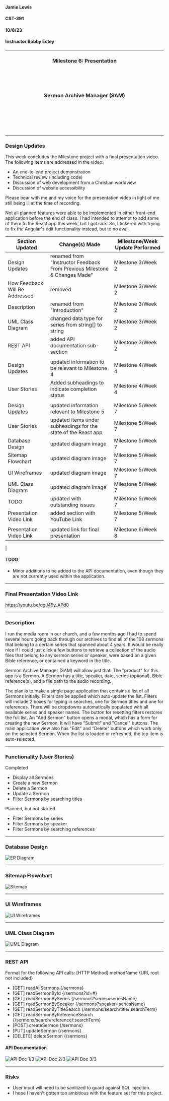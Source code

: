 #### Jamie Lewis
#### CST-391
#### 10/8/23
#### Instructor Bobby Estey

---

<div style="text-align:center;"><h3>Milestone 6: Presentation</h3></div>
<br>
<br>
<br>
<div style="text-align:center;"><h3>Sermon Archive Manager (SAM)</h3></div>
<br>
<br>
<br>
<br>
<br>

---

### Design Updates

This week concludes the Milestone project with a final presentation video. The following items are addressed in the video:

- An end-to-end project demonstration
- Technical review (including code)
- Discussion of web development from a Christian worldview
- Discussion of website accessibility

Please bear with me and my voice for the presentation video in light of me still being ill at the time of recording.

Not all planned features were able to be implemented in either front-end application before the end of class. I had intended to attempt to add some of them to the React app this week, but I got sick. So, I tinkered with trying to fix the Angular's edit functionality instead, but to no avail. 

| Section Updated | Change(s) Made | Milestone/Week Update Performed
| -- | -- | -- |
| Design Updates | renamed from "Instructor Feedback From Previous Milestone & Changes Made" | Milestone 3/Week 2 |
| How Feedback Will Be Addressed | removed | Milestone 3/Week 2 |
| Description | renamed from "Introduction" | Milestone 3/Week 2 |
| UML Class Diagram | changed data type for series from string[] to string | Milestone 3/Week 2 |
| REST API | added API documentation sub-section | Milestone 3/Week 2 |
| | | |
| Design Updates | updated information to be relevant to Milestone 4 | Milestone 4/Week 4 |
| User Stories | Added subheadings to indicate completion status | Milestone 4/Week 4 |
| | | |
| Design Updates | updated information relevant to Milestone 5 | Milestone 5/Week 7 |
| User Stories | updated items under subheadings for the state of the React app | Milestone 5/Week 7 |
| Database Design | updated diagram image | Milestone 5/Week 7 |
| Sitemap Flowchart | updated diagram image | Milestone 5/Week 7 |
| UI Wireframes | updated diagram image | Milestone 5/Week 7 |
| UML Class Diagram | updated diagram image | Milestone 5/Week 7 |
| TODO | updated with outstanding issues | Milestone 5/Week 7 |
| Presentation Video Link | added section with YouTube Link | Milestone 5/Week 7 |
| | | |
| Presentation Video Link | updated link for final presentation | Milestone 6/Week 8 |
|

#### TODO

- Minor additions to be added to the API documentation, even though they are not currently used within the application.

---

### Final Presentation Video Link

https://youtu.be/qgJ45y_APd0

---

### Description

I run the media room in our church, and a few months ago I had to spend several hours going back through our archives to find all of the 108 sermons that belong to a certain series that spanned about 4 years. It would be really nice if I could just click a few buttons to retrieve a collection of the audio files that belong to any sermon series or speaker, were based on a given Bible reference, or contained a keyword in the title.

Sermon Archive Manager (SAM) will allow just that. The "product" for this app is a Sermon. A Sermon has a title, speaker,  date, series (optional), Bible reference(s), and a file path to the audio recording.

The plan is to make a single page application that contains a list of all Sermons initially. Filters can be applied which auto-update the list. Filters will include 2 boxes for typing in searches, one for Sermon titles and one for references. There will be dropdowns automatically populated with all available series and speaker names. The button for resetting filters restores the full list. An "Add Sermon" button opens a modal, which has a form for creating the new Sermon. It will have "Submit" and "Cancel" buttons. The main application view also has "Edit" and "Delete" buttons which work only on the selected Sermon. When the list is loaded or refreshed, the top item is auto-selected.

---

### Functionality (User Stories)

Completed

- Display all Sermons
- Create a new Sermon
- Delete a Sermon
- Update a Sermon
- Filter Sermons by searching titles

Planned, but not started.

- Filter Sermons by series
- Filter Sermons by speaker
- Filter Sermons by searching references

---

### Database Design

![ER Diagram](resources/ER%20Diagram.png)

---

### Sitemap Flowchart

![Sitemap](resources/Sitemap.png)

---

### UI Wireframes

![UI Wireframes](resources/UI%20Wireframes.png)

---

### UML Class Diagram

![UML Diagram](resources/UML%20Class%20Diagram.png)

---

### REST API

Format for the following API calls: [HTTP Method] methodName {URI, root not included}

- [GET] readAllSermons {/sermons}
- [GET] readSermonById {/sermons?id=#}
- [GET] readSermonBySeries {/sermons?series=seriesName}
- [GET] readSermonBySpeaker {/sermons?speaker=seriesName}
- [GET] readSermonByTitleSearch {/sermons/search/title/:searchTerm}
- [GET] readSermonByReferenceSearch {/sermons/search/reference/:searchTerm}
- [POST] createSermon {/sermons}
- [PUT] updateSermon {/sermons}
- [DELETE] deleteSermon {/sermons}

#### API Documentation

![API Doc 1/3](resources/api%20doc%201.png)
![API Doc 2/3](resources/api%20doc%202.png)
![API Doc 3/3](resources/api%20doc%203.png)

---

### Risks

- User input will need to be sanitized to guard against SQL injection.
- I hope I haven't gotten too ambitious with the feature set for this project.

